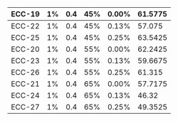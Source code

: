 

| ECC-19 | 1% | 0.4 | 45% | 0.00% | 61.5775 |
| :--- | :--- | :--- | :--- | :--- | :--- |
| ECC-22 | 1% | 0.4 | 45% | 0.13% | 57.075 |
| ECC-25 | 1% | 0.4 | 45% | 0.25% | 63.5425 |
| ECC-20 | 1% | 0.4 | 55% | 0.00% | 62.2425 |
| ECC-23 | 1% | 0.4 | 55% | 0.13% | 59.6675 |
| ECC-26 | 1% | 0.4 | 55% | 0.25% | 61.315 |
| ECC-21 | 1% | 0.4 | 65% | 0.00% | 57.7175 |
| ECC-24 | 1% | 0.4 | 65% | 0.13% | 46.32 |
| ECC-27 | 1% | 0.4 | 65% | 0.25% | 49.3525 |



